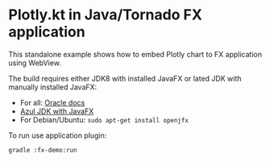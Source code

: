 # Plotly.kt in Java/Tornado FX application

This standalone example shows how to embed Plotly chart to FX application using WebView.

The build requires either JDK8 with installed JavaFX or lated JDK with manually installed JavaFX:

* For all: [Oracle docs](https://docs.oracle.com/javafx/2/installation/jfxpub-installation.htm)
* [Azul JDK with JavaFX](https://www.azul.com/downloads/zulu-community/?&package=jdk-fx)
* For Debian/Ubuntu: `sudo apt-get install openjfx` 

To run use application plugin:
```
gradle :fx-demo:run
```
